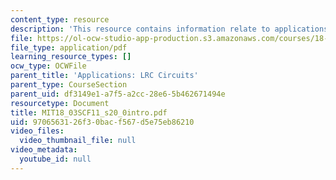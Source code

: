 ```yaml
---
content_type: resource
description: 'This resource contains information relate to applications: LRC circuits.'
file: https://ol-ocw-studio-app-production.s3.amazonaws.com/courses/18-03sc-differential-equations-fall-2011/9706563126f30bacf567d5e75eb86210_MIT18_03SCF11_s20_0intro.pdf
file_type: application/pdf
learning_resource_types: []
ocw_type: OCWFile
parent_title: 'Applications: LRC Circuits'
parent_type: CourseSection
parent_uid: df3149e1-a7f5-a2cc-28e6-5b462671494e
resourcetype: Document
title: MIT18_03SCF11_s20_0intro.pdf
uid: 97065631-26f3-0bac-f567-d5e75eb86210
video_files:
  video_thumbnail_file: null
video_metadata:
  youtube_id: null
---
```

